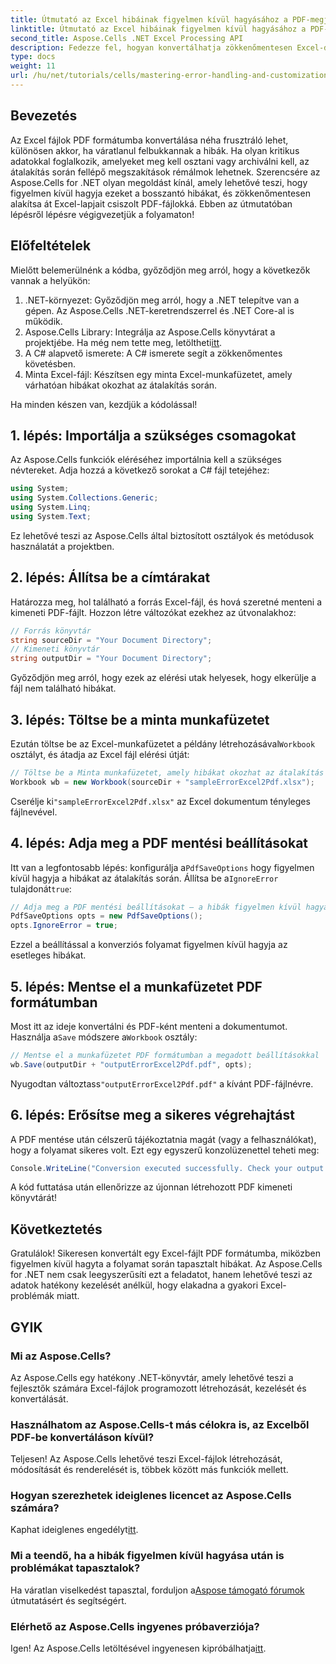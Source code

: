 ```yaml
---
title: Útmutató az Excel hibáinak figyelmen kívül hagyásához a PDF-megjelenítéshez
linktitle: Útmutató az Excel hibáinak figyelmen kívül hagyásához a PDF-megjelenítéshez
second_title: Aspose.Cells .NET Excel Processing API
description: Fedezze fel, hogyan konvertálhatja zökkenőmentesen Excel-dokumentumait PDF-be az Aspose.Cells for .NET segítségével, miközben elkerüli a hibákat az átalakítási folyamat során. Ez a lépésenkénti útmutató világos utasításokat és alapvető kódrészleteket tartalmaz.
type: docs
weight: 11
url: /hu/net/tutorials/cells/mastering-error-handling-and-customization/guide-ignore-errors-in-excel/
---
```

## Bevezetés

Az Excel fájlok PDF formátumba konvertálása néha frusztráló lehet, különösen akkor, ha váratlanul felbukkannak a hibák. Ha olyan kritikus adatokkal foglalkozik, amelyeket meg kell osztani vagy archiválni kell, az átalakítás során fellépő megszakítások rémálmok lehetnek. Szerencsére az Aspose.Cells for .NET olyan megoldást kínál, amely lehetővé teszi, hogy figyelmen kívül hagyja ezeket a bosszantó hibákat, és zökkenőmentesen alakítsa át Excel-lapjait csiszolt PDF-fájlokká. Ebben az útmutatóban lépésről lépésre végigvezetjük a folyamaton!

## Előfeltételek

Mielőtt belemerülnénk a kódba, győződjön meg arról, hogy a következők vannak a helyükön:

1. .NET-környezet: Győződjön meg arról, hogy a .NET telepítve van a gépen. Az Aspose.Cells .NET-keretrendszerrel és .NET Core-al is működik.
2. Aspose.Cells Library: Integrálja az Aspose.Cells könyvtárat a projektjébe. Ha még nem tette meg, letöltheti[itt](https://releases.aspose.com/cells/net/).
3. A C# alapvető ismerete: A C# ismerete segít a zökkenőmentes követésben.
4. Minta Excel-fájl: Készítsen egy minta Excel-munkafüzetet, amely várhatóan hibákat okozhat az átalakítás során.

Ha minden készen van, kezdjük a kódolással!

## 1. lépés: Importálja a szükséges csomagokat

Az Aspose.Cells funkciók eléréséhez importálnia kell a szükséges névtereket. Adja hozzá a következő sorokat a C# fájl tetejéhez:

```csharp
using System;
using System.Collections.Generic;
using System.Linq;
using System.Text;
```

Ez lehetővé teszi az Aspose.Cells által biztosított osztályok és metódusok használatát a projektben.

## 2. lépés: Állítsa be a címtárakat

Határozza meg, hol található a forrás Excel-fájl, és hová szeretné menteni a kimeneti PDF-fájlt. Hozzon létre változókat ezekhez az útvonalakhoz:

```csharp
// Forrás könyvtár
string sourceDir = "Your Document Directory";
// Kimeneti könyvtár
string outputDir = "Your Document Directory";
```

Győződjön meg arról, hogy ezek az elérési utak helyesek, hogy elkerülje a fájl nem található hibákat.

## 3. lépés: Töltse be a minta munkafüzetet

Ezután töltse be az Excel-munkafüzetet a példány létrehozásával`Workbook` osztályt, és átadja az Excel fájl elérési útját:

```csharp
// Töltse be a Minta munkafüzetet, amely hibákat okozhat az átalakítás során
Workbook wb = new Workbook(sourceDir + "sampleErrorExcel2Pdf.xlsx");
```

 Cserélje ki`"sampleErrorExcel2Pdf.xlsx"` az Excel dokumentum tényleges fájlnevével.

## 4. lépés: Adja meg a PDF mentési beállításokat

 Itt van a legfontosabb lépés: konfigurálja a`PdfSaveOptions` hogy figyelmen kívül hagyja a hibákat az átalakítás során. Állítsa be a`IgnoreError` tulajdonát`true`:

```csharp
// Adja meg a PDF mentési beállításokat – a hibák figyelmen kívül hagyása
PdfSaveOptions opts = new PdfSaveOptions();
opts.IgnoreError = true;
```

Ezzel a beállítással a konverziós folyamat figyelmen kívül hagyja az esetleges hibákat.

## 5. lépés: Mentse el a munkafüzetet PDF formátumban

 Most itt az ideje konvertálni és PDF-ként menteni a dokumentumot. Használja a`Save` módszere a`Workbook` osztály:

```csharp
// Mentse el a munkafüzetet PDF formátumban a megadott beállításokkal
wb.Save(outputDir + "outputErrorExcel2Pdf.pdf", opts);
```

 Nyugodtan változtass`"outputErrorExcel2Pdf.pdf"` a kívánt PDF-fájlnévre.

## 6. lépés: Erősítse meg a sikeres végrehajtást

A PDF mentése után célszerű tájékoztatnia magát (vagy a felhasználókat), hogy a folyamat sikeres volt. Ezt egy egyszerű konzolüzenettel teheti meg:

```csharp
Console.WriteLine("Conversion executed successfully. Check your output directory for the PDF.");
```

A kód futtatása után ellenőrizze az újonnan létrehozott PDF kimeneti könyvtárát!

## Következtetés

Gratulálok! Sikeresen konvertált egy Excel-fájlt PDF formátumba, miközben figyelmen kívül hagyta a folyamat során tapasztalt hibákat. Az Aspose.Cells for .NET nem csak leegyszerűsíti ezt a feladatot, hanem lehetővé teszi az adatok hatékony kezelését anélkül, hogy elakadna a gyakori Excel-problémák miatt.

## GYIK

### Mi az Aspose.Cells?

Az Aspose.Cells egy hatékony .NET-könyvtár, amely lehetővé teszi a fejlesztők számára Excel-fájlok programozott létrehozását, kezelését és konvertálását.

### Használhatom az Aspose.Cells-t más célokra is, az Excelből PDF-be konvertáláson kívül?

Teljesen! Az Aspose.Cells lehetővé teszi Excel-fájlok létrehozását, módosítását és renderelését is, többek között más funkciók mellett.

### Hogyan szerezhetek ideiglenes licencet az Aspose.Cells számára?

 Kaphat ideiglenes engedélyt[itt](https://purchase.aspose.com/temporary-license/).

### Mi a teendő, ha a hibák figyelmen kívül hagyása után is problémákat tapasztalok?

 Ha váratlan viselkedést tapasztal, forduljon a[Aspose támogató fórumok](https://forum.aspose.com/c/cells/9) útmutatásért és segítségért.

### Elérhető az Aspose.Cells ingyenes próbaverziója?

 Igen! Az Aspose.Cells letöltésével ingyenesen kipróbálhatja[itt](https://releases.aspose.com/).